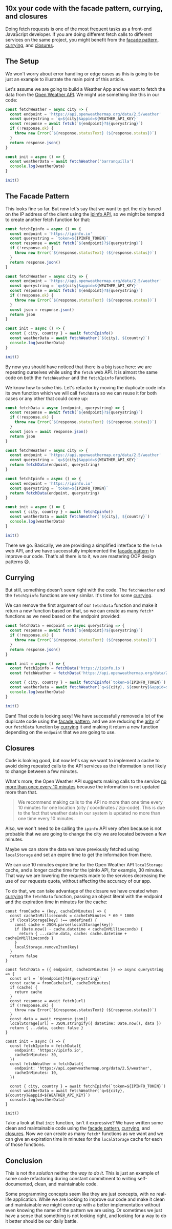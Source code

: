 ## 10x your code with the facade pattern, currying, and closures

Doing fetch requests is one of the most frequent tasks as a front-end JavaScript developer. If you are doing different fetch calls to different services on the same project, you might benefit from the [facade pattern](http://jargon.js.org/_glossary/FACADE_PATTERN.md), [currying](https://javascript.info/currying-partials), and [closures](https://developer.mozilla.org/en-US/docs/Web/JavaScript/Closures).

## The Setup

We won't worry about error handling or edge cases as this is going to be just an example to illustrate the main point of this article.

Let's assume we are going to build a Weather App and we want to fetch the data from the [Open Weather API](https://openweathermap.org/api). We might use something like this in our code:

```js
const fetchWeather = async city => {
  const endpoint = 'https://api.openweathermap.org/data/2.5/weather'
  const querystring = `q=${city}&appid=${WEATHER_API_KEY}`
  const response = await fetch(`${endpoint}?${querystring}`)
  if (!response.ok) {
    throw new Error(`${response.statusText} (${response.status})`)
  }
  return response.json()
}

const init = async () => {
  const weatherData = await fetchWeather('barranquilla')
  console.log(weatherData)
}

init()
```

## The Facade Pattern

This looks fine so far. But now let's say that we want to get the city based on the IP address of the client using the [ipinfo API](https://ipinfo.io/), so we might be tempted to create another fetch function for that:

```js
const fetchIpinfo = async () => {
  const endpoint = 'https://ipinfo.io'
  const querystring = `token=${IPINFO_TOKEN}`
  const response = await fetch(`${endpoint}?${querystring}`)
  if (!response.ok) {
    throw new Error(`${response.statusText} (${response.status})`)
  }
  return response.json()
}

const fetchWeather = async city => {
  const endpoint = 'https://api.openweathermap.org/data/2.5/weather'
  const querystring = `q=${city}&appid=${WEATHER_API_KEY}`
  const response = await fetch(`${endpoint}?${querystring}`)
  if (!response.ok) {
    throw new Error(`${response.statusText} (${response.status})`)
  }
  const json = response.json()
  return json
}

const init = async () => {
  const { city, country } = await fetchIpinfo()
  const weatherData = await fetchWeather(`${city}, ${country}`)
  console.log(weatherData)
}

init()
```

By now you should have noticed that there is a big issue here: we are repeating ourselves while using the `fetch` web API. It is almost the same code on both the `fetchWeather` and the `fetchIpinfo` functions.

We know how to solve this. Let's refactor by moving the duplicate code into its own function which we will call `fetchData` so we can reuse it for both cases or any other that could come up:

```js
const fetchData = async (endpoint, querystring) => {
  const response = await fetch(`${endpoint}?${querystring}`)
  if (!response.ok) {
    throw new Error(`${response.statusText} (${response.status})`)
  }
  const json = await response.json()
  return json
}

const fetchWeather = async city => {
  const endpoint = 'https://api.openweathermap.org/data/2.5/weather'
  const querystring = `q=${city}&appid=${WEATHER_API_KEY}`
  return fetchData(endpoint, querystring)
}

const fetchIpinfo = async () => {
  const endpoint = 'https://ipinfo.io'
  const querystring = `token=${IPINFO_TOKEN}`
  return fetchData(endpoint, querystring)
}

const init = async () => {
  const { city, country } = await fetchIpinfo()
  const weatherData = await fetchWeather(`${city}, ${country}`)
  console.log(weatherData)
}

init()
```

There we go. Basically, we are providing a simplified interface to the `fetch` web API, and we have successfully implemented the [facade pattern](http://jargon.js.org/_glossary/FACADE_PATTERN.md) to improve our code. That's all there is to it,  we are mastering OOP design patterns 😄.

## Currying

But still, something doesn't seem right with the code. The `fetchWeather` and the `fetchIpinfo` functions are very similar. It's time for some [currying](https://javascript.info/currying-partials). 

We can remove the first argument of our `fetchData` function and make it return a new function based on that, so we can create as many `fetch*` functions as we need based on the endpoint provided:

```js
const fetchData = endpoint => async querystring => {
  const response = await fetch(`${endpoint}?${querystring}`)
  if (!response.ok) {
    throw new Error(`${response.statusText} (${response.status})`)
  }
  return response.json()
}

const init = async () => {
  const fetchIpinfo = fetchData('https://ipinfo.io')
  const fetchWeather = fetchData('https://api.openweathermap.org/data/2.5/weather')

  const { city, country } = await fetchIpinfo(`token=${IPINFO_TOKEN}`)
  const weatherData = await fetchWeather(`q=${city}, ${country}&appid=${WEATHER_API_KEY}`)
  console.log(weatherData)
}

init()
```

Dam! That code is looking sexy! We have successfully removed a lot of the duplicate code using the [facade pattern](http://jargon.js.org/_glossary/FACADE_PATTERN.md), and we are reducing the [arity](https://en.wikipedia.org/wiki/Arity) of our `fetchData` function by [currying](https://javascript.info/currying-partials) it and making it return a new function depending on the `endpoint` that we are going to use.

## Closures

Code is looking good, but now let's say we want to implement a cache to avoid doing repeated calls to the API services as the information is not likely to change between a few minutes.

What's more, the Open Weather API suggests making calls to the service [no more than once every 10 minutes](https://openweathermap.org/appid#use) because the information is not updated more than that.

> We recommend making calls to the API no more than one time every 10 minutes for one location (city / coordinates / zip-code). This is due to the fact that weather data in our system is updated no more than one time every 10 minutes.

Also, we won't need to be calling the `ipinfo` API very often because is not probable that we are going to change the city we are located between a few minutes.

Maybe we can store the data we have previously fetched using `localStorage` and set an expire time to get the information from there.

We can use 10 minutes expire time for the Open Weather API `localStorage` cache, and a longer cache time for the ipinfo API, for example, 30 minutes. That way we are lowering the requests made to the services decreasing the use of our requests quota, without affecting the accuracy of our app.

To do that, we can take advantage of the closure we have created when [currying](https://javascript.info/currying-partials) the `fetchData` function, passing an object literal with the endpoint and the expiration time in minutes for the cache:

```
const fromCache = (key, cacheInMinutes) => {
  const cacheInMilliseconds = cacheInMinutes * 60 * 1000
  if (localStorage[key] !== undefined) {
    const cache = JSON.parse(localStorage[key])
    if (Date.now() - cache.datetime < cacheInMilliseconds) {
      return { ...cache.data, cache: cache.datetime + cacheInMilliseconds }
    }
    localStorage.removeItem(key)
  }
  return false
}

const fetchData = ({ endpoint, cacheInMinutes }) => async querystring => {
  const url = `${endpoint}?${querystring}`
  const cache = fromCache(url, cacheInMinutes)
  if (cache) {
    return cache
  }
  const response = await fetch(url)
  if (!response.ok) {
    throw new Error(`${response.statusText} (${response.status})`)
  }
  const data = await response.json()
  localStorage[url] = JSON.stringify({ datetime: Date.now(), data })
  return { ...data, cache: false }
}

const init = async () => {
  const fetchIpinfo = fetchData({
    endpoint: 'https://ipinfo.io',
    cacheInMinutes: 30,
  })
  const fetchWeather = fetchData({
    endpoint: 'https://api.openweathermap.org/data/2.5/weather',
    cacheInMinutes: 10,
  })

  const { city, country } = await fetchIpinfo(`token=${IPINFO_TOKEN}`)
  const weatherData = await fetchWeather(`q=${city}, ${country}&appid=${WEATHER_API_KEY}`)
  console.log(weatherData)
}

init()
```

Take a look at that `init` function, isn't it expressive? We have written some clean and maintainable code using the [facade pattern](http://jargon.js.org/_glossary/FACADE_PATTERN.md), [currying](https://javascript.info/currying-partials), and [closures](https://developer.mozilla.org/en-US/docs/Web/JavaScript/Closures). Now we can create as many `fetch*` functions as we want and we can give an expiration time in minutes for the `localStorage` cache for each of those functions.

## Conclusion

This is not _the solution_ neither the _way to do it_. This is just an example of some code refactoring during constant commitment to writing self-documented, clean, and maintainable code.

Some programming concepts seem like they are just concepts, with no real-life application. While we are looking to improve our code and make it clean and maintainable we might come up with a better implementation without even knowing the name of the pattern we are using. Or sometimes we just have a sense that something is not looking right, and looking for a way to do it better should be our daily battle.